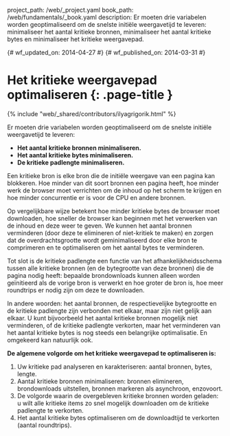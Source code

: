 project_path: /web/_project.yaml
book_path: /web/fundamentals/_book.yaml
description: Er moeten drie variabelen worden geoptimaliseerd om de snelste initiële weergavetijd te leveren: minimaliseer het aantal kritieke bronnen, minimaliseer het aantal kritieke bytes en minimaliseer het kritieke weergavepad.

{# wf_updated_on: 2014-04-27 #}
{# wf_published_on: 2014-03-31 #}

# Het kritieke weergavepad optimaliseren {: .page-title }

{% include "web/_shared/contributors/ilyagrigorik.html" %}

Er moeten drie variabelen worden geoptimaliseerd om de snelste initiële weergavetijd te leveren:

* **Het aantal kritieke bronnen minimaliseren.**
* **Het aantal kritieke bytes minimaliseren.**
* **De kritieke padlengte minimaliseren.**

Een kritieke bron is elke bron die de initiële weergave van een pagina kan blokkeren. Hoe minder van dit soort bronnen een pagina heeft, hoe minder werk de browser moet verrichten om de inhoud op het scherm te krijgen en hoe minder concurrentie er is voor de CPU en andere bronnen.

Op vergelijkbare wijze betekent hoe minder kritieke bytes de browser moet downloaden, hoe sneller de browser kan beginnen met het verwerken van de inhoud en deze weer te geven. We kunnen het aantal bronnen verminderen (door deze te elimineren of niet-kritiek te maken) en zorgen dat de overdrachtsgrootte wordt geminimaliseerd door elke bron te comprimeren en te optimaliseren om het aantal bytes te verminderen.

Tot slot is de kritieke padlengte een functie van het afhankelijkheidsschema tussen alle kritieke bronnen (en de bytegrootte van deze bronnen) die de pagina nodig heeft: bepaalde brondownloads kunnen alleen worden geïnitieerd als de vorige bron is verwerkt en hoe groter de bron is, hoe meer roundtrips er nodig zijn om deze te downloaden.

In andere woorden: het aantal bronnen, de respectievelijke bytegrootte en de kritieke padlengte zijn verbonden met elkaar, maar zijn niet gelijk aan elkaar. U kunt bijvoorbeeld het aantal kritieke bronnen mogelijk niet verminderen, of de kritieke padlengte verkorten, maar het verminderen van het aantal kritieke bytes is nog steeds een belangrijke optimalisatie. En omgekeerd kan natuurlijk ook.

**De algemene volgorde om het kritieke weergavepad te optimaliseren is:**

1. Uw kritieke pad analyseren en karakteriseren: aantal bronnen, bytes, lengte.
2. Aantal kritieke bronnen minimaliseren: bronnen elimineren, brondownloads uitstellen, bronnen markeren als asynchroon, enzovoort.
3. De volgorde waarin de overgebleven kritieke bronnen worden geladen: u wilt alle kritieke items zo snel mogelijk downloaden om de kritieke padlengte te verkorten.
4. Het aantal kritieke bytes optimaliseren om de downloadtijd te verkorten (aantal roundtrips).



